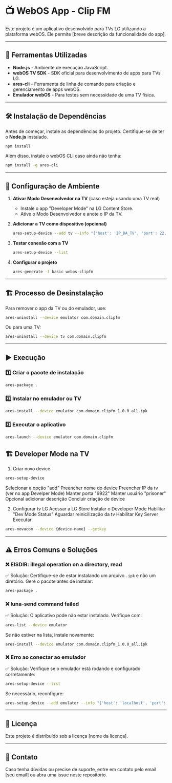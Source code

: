# 📺 WebOS App - Clip FM

Este projeto é um aplicativo desenvolvido para TVs LG utilizando a plataforma webOS. Ele permite [breve descrição da funcionalidade do app].

---

## 🚀 Ferramentas Utilizadas
- **Node.js** - Ambiente de execução JavaScript.
- **webOS TV SDK** - SDK oficial para desenvolvimento de apps para TVs LG.
- **ares-cli** - Ferramenta de linha de comando para criação e gerenciamento de apps webOS.
- **Emulador webOS** - Para testes sem necessidade de uma TV física.

---

## 🛠️ Instalação de Dependências

Antes de começar, instale as dependências do projeto. Certifique-se de ter o **Node.js** instalado.

```sh
npm install
```

Além disso, instale o webOS CLI caso ainda não tenha:

```sh
npm install -g ares-cli
```

---

## 🔧 Configuração de Ambiente

1. **Ativar Modo Desenvolvedor na TV** (caso esteja usando uma TV real)
   - Instale o app "Developer Mode" na LG Content Store.
   - Ative o Modo Desenvolvedor e anote o IP da TV.

2. **Adicionar a TV como dispositivo (opcional)**
   ```sh
   ares-setup-device --add tv --info "{'host': 'IP_DA_TV', 'port': 22, 'username': 'root'}"
   ```

3. **Testar conexão com a TV**
   ```sh
   ares-setup-device --list
   ```

4. **Configurar o projeto**
   ```sh
   ares-generate -t basic webos-clipfm
   ```

---

## 🏗️ Processo de Desinstalação

Para remover o app da TV ou do emulador, use:
```sh
ares-uninstall --device emulator com.domain.clipfm
```
Ou para uma TV:
```sh
ares-uninstall --device tv com.domain.clipfm
```

---

## ▶️ Execução

### 1️⃣ **Criar o pacote de instalação**
```sh
ares-package .
```

### 2️⃣ **Instalar no emulador ou TV**
```sh
ares-install --device emulator com.domain.clipfm_1.0.0_all.ipk
```

### 3️⃣ **Executar o aplicativo**
```sh
ares-launch --device emulator com.domain.clipfm
```

## 🏗️ Developer Mode na TV

1. Criar novo device
```sh
ares-setup-device
```
Selecionar a opção "add"
Preencher nome do device
Preencher IP da tv (ver no app Develper Mode)
Manter porta "9922"
Manter usuário "prisoner"
Opcional adicionar descrição
Concluir criação de device

2. Configurar tv LG
Acessar a LG Store
Instalar o Developer Mode
Habilitar "Dev Mode Status"
Aguardar reinicilização da tv
Habilitar Key Server
Executar
```sh
ares-novacom --device {device-name} --getkey
```

---

## ⚠️ Erros Comuns e Soluções

### ❌ **EISDIR: illegal operation on a directory, read**
✅ Solução: Certifique-se de estar instalando um arquivo `.ipk` e não um diretório. Gere o pacote antes de instalar:
```sh
ares-package .
```

### ❌ **luna-send command failed <not exist>**
✅ Solução: O aplicativo pode não estar instalado. Verifique com:
```sh
ares-list --device emulator
```
Se não estiver na lista, instale novamente:
```sh
ares-install --device emulator com.domain.clipfm_1.0.0_all.ipk
```

### ❌ **Erro ao conectar ao emulador**
✅ Solução: Verifique se o emulador está rodando e configurado corretamente:
```sh
ares-setup-device --list
```
Se necessário, reconfigure:
```sh
ares-setup-device --add emulator --info "{'host': 'localhost', 'port': 6622, 'username': 'developer'}"
```

---

## 📜 Licença
Este projeto é distribuído sob a licença [nome da licença].

---

## 📩 Contato
Caso tenha dúvidas ou precise de suporte, entre em contato pelo email [seu email] ou abra uma issue neste repositório.

